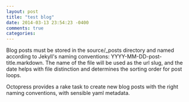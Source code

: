 ```yaml
---
layout: post
title: "test blog"
date: 2014-03-13 23:54:23 -0400
comments: true
categories: 
---
```

Blog posts must be stored in the source/_posts directory and named according to Jekyll's naming conventions: YYYY-MM-DD-post-title.markdown. The name of the file will be used as the url slug, and the date helps with file distinction and determines the sorting order for post loops.

Octopress provides a rake task to create new blog posts with the right naming conventions, with sensible yaml metadata.
